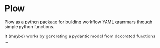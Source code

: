 # Plow

Plow as a python package for building workflow YAML grammars
through simple python functions.

It (maybe) works by generating a pydantic model from decorated functions
...

